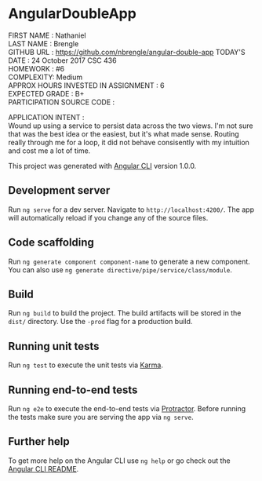# AngularDoubleApp
FIRST NAME : Nathaniel  
LAST NAME : Brengle  
GITHUB URL : https://github.com/nbrengle/angular-double-app
TODAY'S DATE : 24 October 2017
CSC 436  
HOMEWORK : #6  
COMPLEXITY: Medium   
APPROX HOURS INVESTED IN ASSIGNMENT : 6  
EXPECTED GRADE : B+  
PARTICIPATION SOURCE CODE :   

APPLICATION INTENT :  
Wound up using a service to persist data across the two views.
I'm not sure that was the best idea or the easiest, but it's what made sense.
Routing really through me for a loop, it did not behave consisently with my intuition and cost me a lot of time.    

This project was generated with [Angular CLI](https://github.com/angular/angular-cli) version 1.0.0.

## Development server

Run `ng serve` for a dev server. Navigate to `http://localhost:4200/`. The app will automatically reload if you change any of the source files.

## Code scaffolding

Run `ng generate component component-name` to generate a new component. You can also use `ng generate directive/pipe/service/class/module`.

## Build

Run `ng build` to build the project. The build artifacts will be stored in the `dist/` directory. Use the `-prod` flag for a production build.

## Running unit tests

Run `ng test` to execute the unit tests via [Karma](https://karma-runner.github.io).

## Running end-to-end tests

Run `ng e2e` to execute the end-to-end tests via [Protractor](http://www.protractortest.org/).
Before running the tests make sure you are serving the app via `ng serve`.

## Further help

To get more help on the Angular CLI use `ng help` or go check out the [Angular CLI README](https://github.com/angular/angular-cli/blob/master/README.md).
